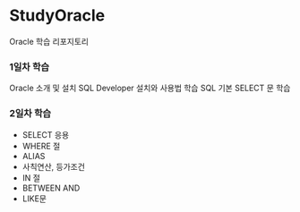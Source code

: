 # StudyOracle
Oracle 학습 리포지토리

### 1일차 학습
Oracle 소개 및 설치
SQL Developer 설치와 사용법 학습
SQL 기본 SELECT 문 학습

### 2일차 학습
- SELECT 응용
- WHERE 절
- ALIAS
- 사칙연산, 등가조건
- IN 절
- BETWEEN AND
- LIKE문
